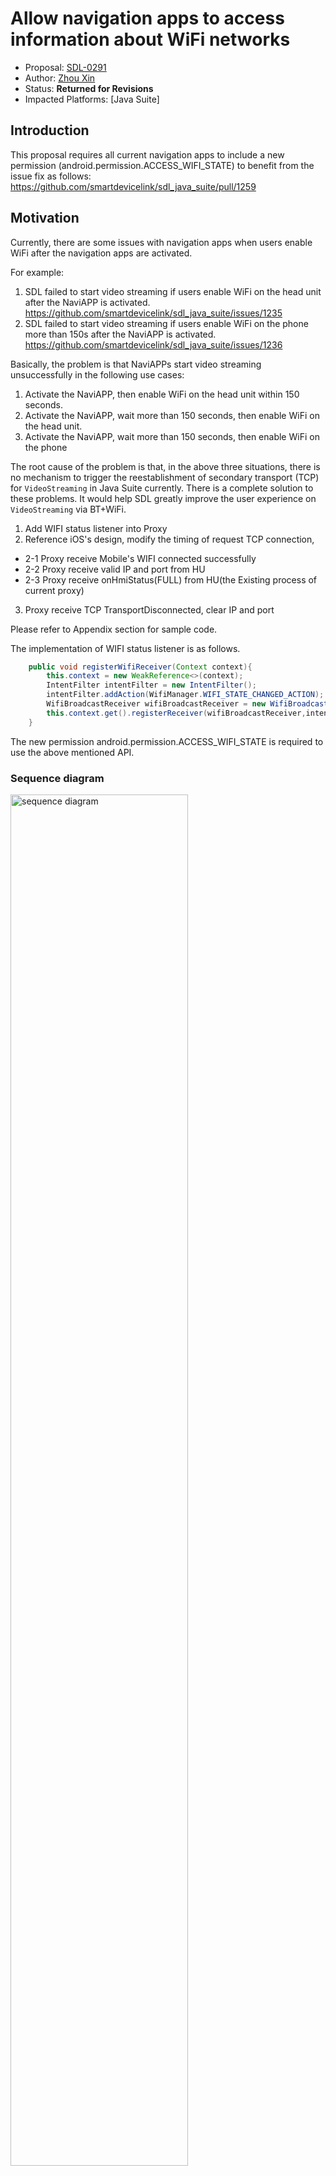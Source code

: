 # Allow navigation apps to access information about WiFi networks


* Proposal: [SDL-0291](0291-allows-navigation-apps-to-access-information-about-Wi-Fi-networks.md)
* Author: [Zhou Xin](https://github.com/zhouxin627)
* Status: **Returned for Revisions**
* Impacted Platforms: [Java Suite]

## Introduction
This proposal requires all current navigation apps to include a new permission (android.permission.ACCESS_WIFI_STATE) to benefit from the issue fix as follows:
https://github.com/smartdevicelink/sdl_java_suite/pull/1259


## Motivation
Currently, there are some issues with navigation apps when users enable WiFi after the navigation apps are activated.

For example:
1. SDL failed to start video streaming if users enable WiFi on the head unit after the NaviAPP is activated.
https://github.com/smartdevicelink/sdl_java_suite/issues/1235
2. SDL failed to start video streaming if users enable WiFi on the phone more than 150s after the NaviAPP is activated.
https://github.com/smartdevicelink/sdl_java_suite/issues/1236

Basically, the problem is that NaviAPPs start video streaming unsuccessfully in the following use cases:

1. Activate the NaviAPP, then enable WiFi on the head unit within 150 seconds.
2. Activate the NaviAPP, wait more than 150 seconds, then enable WiFi on the head unit.
3. Activate the NaviAPP, wait more than 150 seconds, then enable WiFi on the phone

The root cause of the problem is that, in the above three situations, there is no mechanism to trigger the reestablishment of secondary transport (TCP) for `VideoStreaming` in Java Suite currently.
There is a complete solution to these problems.
It would help SDL greatly improve the user experience on `VideoStreaming` via BT+WiFi.

1. Add WIFI status listener into Proxy
2. Reference iOS's design, modify the timing of request TCP connection,
  +  2-1 Proxy receive Mobile's WIFI connected successfully
  +  2-2 Proxy receive valid IP and port from HU
  +  2-3 Proxy receive onHmiStatus(FULL) from HU(the Existing process of current proxy)

3. Proxy receive TCP TransportDisconnected, clear IP and port

Please refer to Appendix section for sample code.

The implementation of WIFI status listener is as follows.
```Java
    public void registerWifiReceiver(Context context){
        this.context = new WeakReference<>(context);
        IntentFilter intentFilter = new IntentFilter();
        intentFilter.addAction(WifiManager.WIFI_STATE_CHANGED_ACTION);
        WifiBroadcastReceiver wifiBroadcastReceiver = new WifiBroadcastReceiver();
        this.context.get().registerReceiver(wifiBroadcastReceiver,intentFilter);
    }
```
The new permission android.permission.ACCESS_WIFI_STATE is required to use the above mentioned API.

### Sequence diagram
<img src="../assets/proposals/0291-allows-navigation-apps-to-access-information-about-Wi-Fi-networks/sequence_diagram.png" alt="sequence diagram" class="inline" height= "75%" width= "75%" /> 

## Proposed solution
Add manifest permission to navigation apps that allows them to access information about WiFi networks.

```xml
    <!-- Required to check if WiFi is enabled -->
    <uses-permission android:name="android.permission.ACCESS_NETWORK_STATE" />
    <uses-permission android:name="android.permission.FOREGROUND_SERVICE" />
+   <uses-permission android:name="android.permission.ACCESS_WIFI_STATE" />
```

## Potential downsides
No downsides were identified.

## Impact on existing code
This will be a minor version change to the Java Suite Library.

## Alternatives considered
No alternatives were identified.

## Appendix
### Sample Code
#### VideoStreamManager.java
```java
    @Override
    public void start(CompletionListener listener) {
+       this.listener = listener;
        isTransportAvailable = internalInterface.isTransportForServiceAvailable(SessionType.NAV);
        getVideoStreamingParams();
        checkState();
        super.start(listener);
    }

+   public void start(CompletionListener listener, Context context){
+       registerWifiReceiver(context);
+       start(listener);
+   }
+
+   public void registerWifiReceiver(Context context){
+       this.context = new WeakReference<>(context);
+       IntentFilter intentFilter = new IntentFilter();
+       intentFilter.addAction(WifiManager.WIFI_STATE_CHANGED_ACTION);
+       WifiBroadcastReceiver wifiBroadcastReceiver = new WifiBroadcastReceiver();
+       this.context.get().registerReceiver(wifiBroadcastReceiver,intentFilter);
+   }

    @Override
    protected void onTransportUpdate(List<TransportRecord> connectedTransports, boolean audioStreamTransportAvail, boolean videoStreamTransportAvail){
        isTransportAvailable = videoStreamTransportAvail;
        if(internalInterface.getProtocolVersion().isNewerThan(new Version(5,1,0)) >= 0){
            if(videoStreamTransportAvail){
                checkState();
+               if ((!hasStarted && listener != null && this.getState() == SETTING_UP)) {
+                   // Since istransportavailable is false on the first start, try to restart when receiving status updates
+                   start(listener);
+               }
+               else if (hasStarted && listener != null && getState() == READY && stateMachine.getState() == StreamingStateMachine.STOPPED) {
+                   // When the TCP connection is disconnected, the stateMachine will be set to STOPPED.
+                   // When the WiFi is reconnected at the vehicle side, the status will be updated.
+                   // Here, it should be reset to the stateMachine status and restart
+                   transitionToState(SETTING_UP);
+                   stateMachine.transitionToState(StreamingStateMachine.NONE);
+                   hasStarted = false;
+                   start(listener);
+               }
            }
        }else{
            //The protocol version doesn't support simultaneous transports.
            if(!videoStreamTransportAvail){
                //If video streaming isn't available on primary transport then it is not possible to
                //use the video streaming manager until a complete register on a transport that
                //supports video
                transitionToState(ERROR);
            }
        }
    }
    
+   public class WifiBroadcastReceiver extends BroadcastReceiver {
+       @Override
+       public void onReceive(Context context, Intent intent) {
+           if (WifiManager.WIFI_STATE_CHANGED_ACTION.equals(intent.getAction())) {
+               int wifiState = intent.getIntExtra(WifiManager.EXTRA_WIFI_STATE, -1);
+               if (wifiState == WifiManager.WIFI_STATE_ENABLED){
+                   Log.i(TAG,"WifiBroadcastReceiver has receiver state = " + getState() + " machine state = " + currentVideoStreamState() + " hasStarted = " + hasStarted);
+                   if (listener != null) {
+                       if (getState() == READY && currentVideoStreamState() == StreamingStateMachine.READY && hasStarted == false) {
+                           // If you cannot establish a TCP connection with the vehicle because the WiFi on the mobile side is not turned on,
+                           // you should try to restart when the WiFi on the mobile side is turned on.
+                           start(listener);
+                       }
+                   }
+               }
+           }
+       }
+   }
```
#### SdlProtocolBase.java
```java
...
                //If the secondary transport isn't connected yet that will have to be performed first
                List<ISecondaryTransportListener> listenerList = secondaryTransportListeners.get(secondaryTransportType);
                if(listenerList == null){
                    listenerList = new ArrayList<>();
                    secondaryTransportListeners.put(secondaryTransportType, listenerList);
                }
+               else {
+                   listenerList.clear();
+               }

                //Check to see if the primary transport can also be used as a backup
                final boolean primaryTransportBackup = transportPriorityForServiceMap.get(serviceType).contains(PRIMARY_TRANSPORT_ID);
...

        @Override
        public void onTransportDisconnected(String info, TransportRecord disconnectedTransport, List<TransportRecord> connectedTransports) {
            if (disconnectedTransport == null) {
                Log.d(TAG, "onTransportDisconnected");
                if (transportManager != null) {
                    transportManager.close(iSdlProtocol.getSessionId());
                }
                iSdlProtocol.shutdown("No transports left connected");
                return;
            } else {
                Log.d(TAG, "onTransportDisconnected - " + disconnectedTransport.getType().name());
+               if (disconnectedTransport.getType() == TransportType.TCP && secondaryTransportParams != null){
+                   if (activeTransports.containsValue(disconnectedTransport)) {
+                       //If the established TCP connection is disconnected, the corresponding IP and port are invalid and should be removed from the list.
+                       // Otherwise, istransportforserviceavailable is always true after disconnection
+                       secondaryTransportParams.remove(TransportType.TCP);
+                   }
+               }
            }
```
